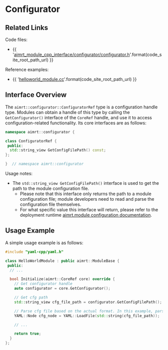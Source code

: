 # Configurator

## Related Links

Code files:
- {{ '[aimrt_module_cpp_interface/configurator/configurator.h]({}/src/interface/aimrt_module_cpp_interface/configurator/configurator.h)'.format(code_site_root_path_url) }}

Reference examples:
- {{ '[helloworld_module.cc]({}/src/examples/cpp/helloworld/module/helloworld_module/helloworld_module.cc)'.format(code_site_root_path_url) }}

## Interface Overview

The `aimrt::configurator::ConfiguratorRef` type is a configuration handle type. Modules can obtain a handle of this type by calling the `GetConfigurator()` interface of the `CoreRef` handle, and use it to access configuration-related functionality. Its core interfaces are as follows:


```cpp
namespace aimrt::configurator {

class ConfiguratorRef {
 public:
  std::string_view GetConfigFilePath() const;
};

}  // namespace aimrt::configurator
```


Usage notes:
- The `std::string_view GetConfigFilePath()` interface is used to get the path to the module configuration file.
  - Please note that this interface only returns the path to a module configuration file; module developers need to read and parse the configuration file themselves.
  - For what specific value this interface will return, please refer to the deployment runtime [aimrt.module configuration documentation](../cfg/module.md).

## Usage Example

A simple usage example is as follows:

```cpp
#include "yaml-cpp/yaml.h"

class HelloWorldModule : public aimrt::ModuleBase {
 public:
  // ...

  bool Initialize(aimrt::CoreRef core) override {
    // Get configurator handle
    auto configurator = core.GetConfigurator();

    // Get cfg path
    std::string_view cfg_file_path = configurator.GetConfigFilePath();

    // Parse cfg file based on the actual format. In this example, parsing based on yaml
    YAML::Node cfg_node = YAML::LoadFile(std::string(cfg_file_path));

    // ...

    return true;
  }
};
```

